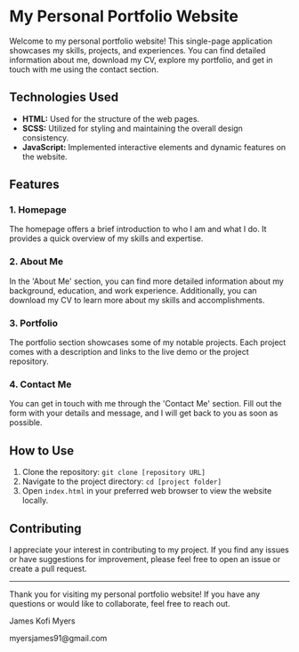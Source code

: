 # My Personal Portfolio Website

Welcome to my personal portfolio website! This single-page application showcases my skills, projects, and experiences. You can find detailed information about me, download my CV, explore my portfolio, and get in touch with me using the contact section.

## Technologies Used

- **HTML:** Used for the structure of the web pages.
- **SCSS:** Utilized for styling and maintaining the overall design consistency.
- **JavaScript:** Implemented interactive elements and dynamic features on the website.

## Features

### 1. Homepage

The homepage offers a brief introduction to who I am and what I do. It provides a quick overview of my skills and expertise.

### 2. About Me

In the 'About Me' section, you can find more detailed information about my background, education, and work experience. Additionally, you can download my CV to learn more about my skills and accomplishments.

### 3. Portfolio

The portfolio section showcases some of my notable projects. Each project comes with a description and links to the live demo or the project repository.

### 4. Contact Me

You can get in touch with me through the 'Contact Me' section. Fill out the form with your details and message, and I will get back to you as soon as possible.

## How to Use

1. Clone the repository: `git clone [repository URL]`
2. Navigate to the project directory: `cd [project folder]`
3. Open `index.html` in your preferred web browser to view the website locally.

## Contributing

I appreciate your interest in contributing to my project. If you find any issues or have suggestions for improvement, please feel free to open an issue or create a pull request.

---

Thank you for visiting my personal portfolio website! If you have any questions or would like to collaborate, feel free to reach out.

<p>James Kofi Myers</p>
<p>myersjames91@gmail.com</p>
